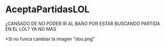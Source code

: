 # AceptaPartidasLOL
¿CANSADO DE NO PODER IR AL BAÑO POR ESTAR BUSCANDO PARTIDA EN EL LOL? YA NO MAS


*Si no funca cambiar la imagen "dou.png"
